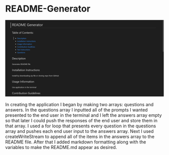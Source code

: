 # README-Generator

![Generated README.md file screenshot](/screenshot.jpg?raw=true "Generated README.md File Screenshot")

In creating the application I began by making two arrays: questions and answers. In the questions array I inputted all of the prompts I wanted presented to the end user in the terminal and I left the answers array empty so that later I could push the responses of the end user and store them in that array. I used a for loop that presents every question in the questions array and pushes each end user input to the answers array. Next I used createWriteStream to append all of the items in the answers array to the README file. After that I added markdown formatting along with the variables to make the README.md appear as desired.